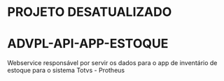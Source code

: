 
# PROJETO DESATUALIZADO


# ADVPL-API-APP-ESTOQUE
Webservice responsável por servir os dados para o app de inventário de estoque para o sistema Totvs - Protheus

